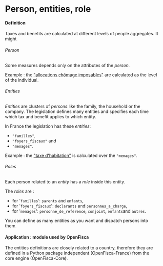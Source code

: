 # Person, entities, role

#### Definition 
Taxes and benefits are calculated at different levels of people aggregates.
It might

###### Person
Some measures depends only on the attributes of the *person*.  

Example : the ["allocations chômage imposables"](https://legislation.openfisca.fr/variables/chomage_imposable) are calculated as the level of the individual.

######  Entities
*Entities* are clusters of *persons* like the family, the household or the company.
The legislation defines many entities and specifies each time which tax and benefit applies to which entity.

In France the legislation has these *entities*: 
- `"familles"`,
- `"foyers_fiscaux"` and 
- `"menages"`.

Example : the  ["taxe d'habitation"](https://legislation.openfisca.fr/variables/taxe_habitation) is calculated over the `"menages"`.

###### Roles
Each person related to an *entity* has a *role* inside this entity.  

The *roles* are :
- for '```familles```': ```parents``` and ```enfants```,
- for '```foyers_fiscaux```': ```declarants``` and ```personnes_a_charge```,
- for '```menages```': ```personne_de_reference```, ```conjoint```, ```enfants```and ```autres```.

You can define as many entities as you want and dispatch persons into them.

#### Application : module used by OpenFisca

The entities definitions are closely related to a country, therefore they are defined in a Python package independent (OpenFisca-France) from the core engine (OpenFisca-Core).

